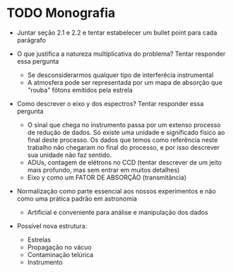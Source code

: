 # TODO Monografia

- Juntar seção 2.1 e 2.2 e tentar estabelecer um bullet point para cada parágrafo
- O que justifica a natureza multiplicativa do problema? Tentar responder essa pergunta
    - Se desconsiderarmos qualquer tipo de interferêcia instrumental
    - A atmosfera pode ser representada por um mapa de absorção que "rouba" fótons emitidos pela estrela
- Como descrever o eixo y dos espectros? Tentar responder essa pergunta
    - O sinal que chega no instrumento passa por um extenso processo de redução de dados. Só existe uma unidade e significado físico ao final deste processo. Os dados que temos como referência neste trabalho não chegaram no final do processo, e por isso descrever sua unidade não faz sentido.
    - ADUs, contagem de elétrons no CCD (tentar descrever de um jeito mais profundo, mas sem entrar em muitos detalhes)
    - Eixo y como um FATOR DE ABSORÇÃO (transmitância)
- Normalização como parte essencial aos nossos experimentos e não como uma prática padrão em astronomia
    - Artificial e conveniente para análise e manipulação dos dados


- Possível nova estrutura:
    - Estrelas 
    - Propagação no vácuo
    - Contaminação telúrica
    - Instrumento